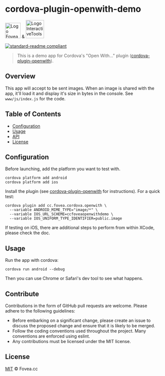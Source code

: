 # cordova-plugin-openwith-demo

<a href="https://fovea.cc"><img alt="Logo Fovea" src="https://fovea.cc/blog/wp-content/uploads/2017/09/fovea-logo-flat-128.png" height="50" /></a> &amp; <a href="https://www.interactivetools.com"><img alt="Logo InteractiveTools" src="https://www.interactivetools.com/assets/images/header/logo.png" height="59" /></a>

[![standard-readme compliant](https://img.shields.io/badge/standard--readme-OK-green.svg?style=flat-square)](https://github.com/RichardLitt/standard-readme)

> This is a demo app for Cordova's "Open With..." plugin ([cordova-plugin-openwith](https://github.com/j3k0/cordova-plugin-openwith)).

## Overview
This app will accept to be sent images. When an image is shared with the app, it'll load it and display it's size in bytes in the console. See `www/js/index.js` for the code.

## Table of Contents

- [Configuration](#configuration)
- [Usage](#usage)
- [API](#api)
- [License](#license)


## Configuration
Before launching, add the platform you want to test with.

    cordova platform add android
    cordova platform add ios

Install the plugin (see [cordova-plugin-openwith](https://github.com/j3k0/cordova-plugin-openwith) for instructions). For a quick test:

    cordova plugin add cc.fovea.cordova.openwith \
      --variable ANDROID_MIME_TYPE="image/*" \
      --variable IOS_URL_SCHEME=ccfoveaopenwithdemo \
      --variable IOS_UNIFORM_TYPE_IDENTIFIER=public.image

If testing on iOS, there are additional steps to perform from within XCode, please check the doc.

## Usage
Run the app with cordova:

    cordova run android --debug

Then you can use Chrome or Safari's dev tool to see what happens.

## Contribute

Contributions in the form of GitHub pull requests are welcome. Please adhere to the following guidelines:
  - Before embarking on a significant change, please create an issue to discuss the proposed change and ensure that it is likely to be merged.
  - Follow the coding conventions used throughout the project. Many conventions are enforced using eslint.
  - Any contributions must be licensed under the MIT license.

## License

[MIT](./LICENSE) © Fovea.cc
